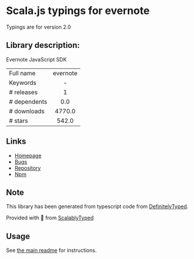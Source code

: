
# Scala.js typings for evernote

Typings are for version 2.0

## Library description:
Evernote JavaScript SDK

|                    |                 |
| ------------------ | :-------------: |
| Full name          | evernote |
| Keywords           | - |
| # releases         | 1 |
| # dependents       | 0.0 |
| # downloads        | 4770.0 |
| # stars            | 542.0 |

## Links
- [Homepage](https://github.com/evernote/evernote-sdk-js#readme)
- [Bugs](https://github.com/evernote/evernote-sdk-js/issues)
- [Repository](https://github.com/evernote/evernote-sdk-js)
- [Npm](https://www.npmjs.com/package/evernote)
    


## Note
This library has been generated from typescript code from [DefinitelyTyped](https://definitelytyped.org).

Provided with :purple_heart: from [ScalablyTyped](https://github.com/oyvindberg/ScalablyTyped)

## Usage
See [the main readme](../../readme.md) for instructions.


